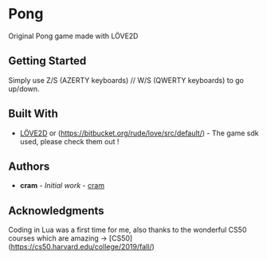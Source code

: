 # Pong

Original Pong game made with LÖVE2D

## Getting Started

Simply use Z/S (AZERTY keyboards) // W/S (QWERTY keyboards) to go up/down.


## Built With

* [LÖVE2D](https://love2d.org/) or (https://bitbucket.org/rude/love/src/default/) - The game sdk used, please check them out !

## Authors

* **cram** - *Initial work* - [cram](https://github.com/Cram0)


## Acknowledgments

Coding in Lua was a first time for me, also thanks to the wonderful CS50 courses which are amazing -> [CS50] (https://cs50.harvard.edu/college/2019/fall/)
